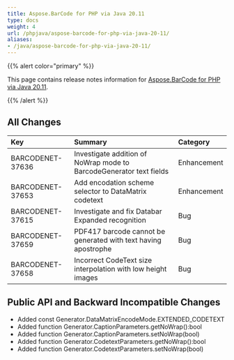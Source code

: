 ```yaml
---
title: Aspose.BarCode for PHP via Java 20.11
type: docs
weight: 4
url: /phpjava/aspose-barcode-for-php-via-java-20-11/
aliases:
- /java/aspose-barcode-for-php-via-java-20-11/
---
```


{{% alert color="primary" %}} 

This page contains release notes information for [Aspose.BarCode for PHP via Java 20.11](https://downloads.aspose.com/barcode/php/new-releases/aspose.barcode-for-php-via-java-20.11/).

{{% /alert %}} 
## **All Changes**

|**Key**|**Summary**|**Category**|
| :- | :- | :- |
|BARCODENET-37636 |Investigate addition of NoWrap mode to BarcodeGenerator text fields|Enhancement|
|BARCODENET-37653 |Add encodation scheme selector to DataMatrix codetext|Enhancement|
|BARCODENET-37615 |Investigate and fix Databar Expanded recognition|Bug|
|BARCODENET-37659 |PDF417 barcode cannot be generated with text having apostrophe|Bug|
|BARCODENET-37658 |Incorrect CodeText size interpolation with low height images|Bug|


## **Public API and Backward Incompatible Changes**
- Added const Generator.DataMatrixEncodeMode.EXTENDED_CODETEXT
- Added function Generator.CaptionParameters.getNoWrap():bool
- Added function Generator.CaptionParameters.setNoWrap(bool)
- Added function Generator.CodetextParameters.getNoWrap():bool
- Added function Generator.CodetextParameters.setNoWrap(bool)

